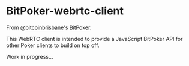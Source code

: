 # BitPoker-webrtc-client

From [@bitcoinbrisbane](https://github.com/bitcoinbrisbane)'s [BitPoker](https://github.com/bitcoinbrisbane/BitPoker).

This WebRTC client is intended to provide a JavaScript BitPoker API for other Poker clients to build on top off.

Work in progress...
